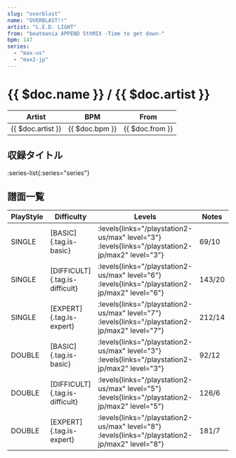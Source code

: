 ```yaml
---
slug: "overblast"
name: "OVERBLAST!!"
artist: "L.E.D. LIGHT"
from: "beatmania APPEND 5thMIX -Time to get down-"
bpm: 147
series:
  - "max-us"
  - "max2-jp"
---
```


# {{ $doc.name }} / {{ $doc.artist }}

|Artist|BPM|From|
|------|---|----|
|{{ $doc.artist }}|{{ $doc.bpm }}|{{ $doc.from }}|

## 収録タイトル

:series-list{:series="series"}

## 譜面一覧

|PlayStyle|Difficulty|Levels|Notes|Movie|
|---------|----------|------|-----|-----|
|SINGLE|[BASIC]{.tag.is-basic}| :levels{links="/playstation2-us/max" level="3"} :levels{links="/playstation2-jp/max2" level="3"}|69/10||
|SINGLE|[DIFFICULT]{.tag.is-difficult}| :levels{links="/playstation2-us/max" level="6"} :levels{links="/playstation2-jp/max2" level="6"}|143/20||
|SINGLE|[EXPERT]{.tag.is-expert}| :levels{links="/playstation2-us/max" level="7"} :levels{links="/playstation2-jp/max2" level="7"}|212/14||
|DOUBLE|[BASIC]{.tag.is-basic}| :levels{links="/playstation2-us/max" level="3"} :levels{links="/playstation2-jp/max2" level="3"}|92/12||
|DOUBLE|[DIFFICULT]{.tag.is-difficult}| :levels{links="/playstation2-us/max" level="5"} :levels{links="/playstation2-jp/max2" level="5"}|126/6||
|DOUBLE|[EXPERT]{.tag.is-expert}| :levels{links="/playstation2-us/max" level="8"} :levels{links="/playstation2-jp/max2" level="8"}|181/7||
